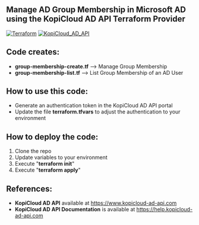 ## Manage AD Group Membership in Microsoft AD using the KopiCloud AD API Terraform Provider
[![Terraform](https://img.shields.io/badge/terraform-v1.3+-blue.svg)](https://www.terraform.io/downloads.html) 
[![KopiCloud_AD_API](https://img.shields.io/badge/kopiCloud_ad-v1.0+-blueviolet.svg)](https://www.kopicloud-ad-api.com)

## Code creates:

- **group-membership-create.tf** --> Manage Group Membership
- **group-membership-list.tf** --> List Group Membership of an AD User

## How to use this code:

- Generate an authentication token in the KopiCloud AD API portal
- Update the file **terraform.tfvars** to adjust the authentication to your environment

## How to deploy the code:

1. Clone the repo
2. Update variables to your environment
3. Execute "**terraform init**"
4. Execute "**terraform apply**"

## References:

- **KopiCloud AD API** available at https://www.kopicloud-ad-api.com
- **KopiCloud AD API Documentation** is available at https://help.kopicloud-ad-api.com

